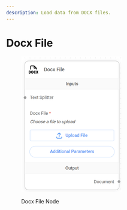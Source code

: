 ```yaml
---
description: Load data from DOCX files.
---
```


# Docx File

<figure><img src="../../../.gitbook/assets/image (7).png" alt="" width="269"><figcaption><p>Docx File Node</p></figcaption></figure>
